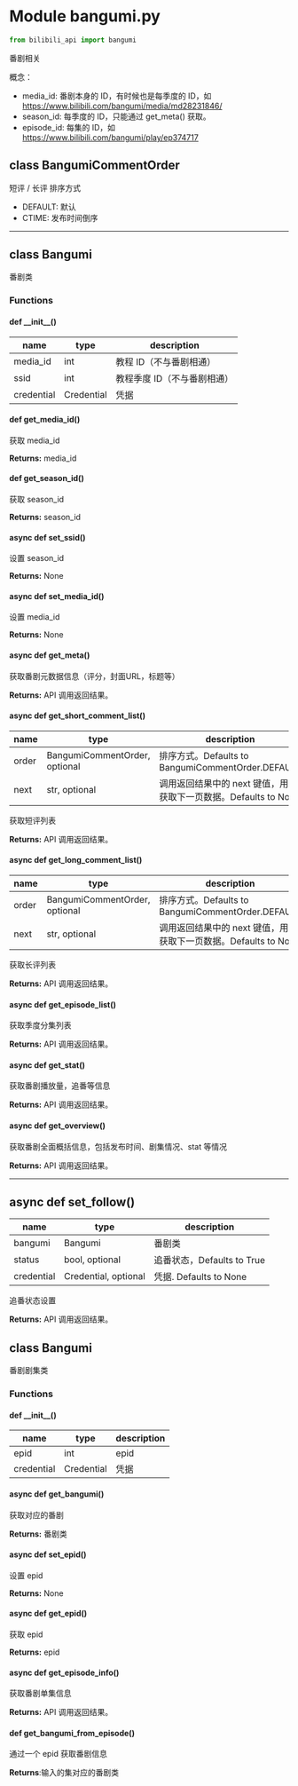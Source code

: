 # Module bangumi.py

```python
from bilibili_api import bangumi
```
番剧相关

概念：
+ media_id: 番剧本身的 ID，有时候也是每季度的 ID，如 https://www.bilibili.com/bangumi/media/md28231846/
+ season_id: 每季度的 ID，只能通过 get_meta() 获取。
+ episode_id: 每集的 ID，如 https://www.bilibili.com/bangumi/play/ep374717

## class BangumiCommentOrder

短评 / 长评 排序方式

+ DEFAULT: 默认
+ CTIME: 发布时间倒序

---

## class Bangumi

番剧类

### Functions

#### def \_\_init\_\_()

| name | type | description |
| ---- | ---- | ----------- |
| media_id | int | 教程 ID（不与番剧相通） |
| ssid | int | 教程季度 ID（不与番剧相通） |
| credential | Credential | 凭据 |

#### def get_media_id()

获取 media_id

**Returns:** media_id

#### def get_season_id()

获取 season_id

**Returns:** season_id

#### async def set_ssid()

设置 season_id

**Returns:** None

#### async def set_media_id()

设置 media_id

**Returns:** None

#### async def get_meta()

获取番剧元数据信息（评分，封面URL，标题等）

**Returns:** API 调用返回结果。

#### async def get_short_comment_list()

| name       | type                          | description                                                  |
| ---------- | ----------------------------- | ------------------------------------------------------------ |
| order      | BangumiCommentOrder, optional | 排序方式。Defaults to BangumiCommentOrder.DEFAULT            |
| next       | str, optional                 | 调用返回结果中的 next 键值，用于获取下一页数据。Defaults to None |

获取短评列表

**Returns:** API 调用返回结果。

#### async def get_long_comment_list()

| name       | type                          | description                                                  |
| ---------- | ----------------------------- | ------------------------------------------------------------ |
| order      | BangumiCommentOrder, optional | 排序方式。Defaults to BangumiCommentOrder.DEFAULT            |
| next       | str, optional                 | 调用返回结果中的 next 键值，用于获取下一页数据。Defaults to None |

获取长评列表

**Returns:** API 调用返回结果。

#### async def get_episode_list()

获取季度分集列表

**Returns:** API 调用返回结果。

#### async def get_stat()

获取番剧播放量，追番等信息

**Returns:** API 调用返回结果。

#### async def get_overview()

获取番剧全面概括信息，包括发布时间、剧集情况、stat 等情况

**Returns:** API 调用返回结果。

***

## async def set_follow()

| name       | type                 | description                |
| ---------- | -------------------- | -------------------------- |
| bangumi | Bangumi | 番剧类 |
| status     | bool, optional       | 追番状态，Defaults to True |
| credential | Credential, optional | 凭据. Defaults to None     |

追番状态设置

**Returns:** API 调用返回结果。

## class Bangumi

番剧剧集类

### Functions

#### def \_\_init\_\_()

| name | type | description |
| ---- | ---- | ----------- |
| epid | int | epid | 
| credential | Credential | 凭据 |

#### async def get_bangumi()

获取对应的番剧

**Returns:** 番剧类

#### async def set_epid()

设置 epid

**Returns:** None

#### async def get_epid()

获取 epid

**Returns:** epid

#### async def get_episode_info()

获取番剧单集信息

**Returns:** API 调用返回结果。

#### def get_bangumi_from_episode()

通过一个 epid 获取番剧信息

**Returns**:输入的集对应的番剧类

